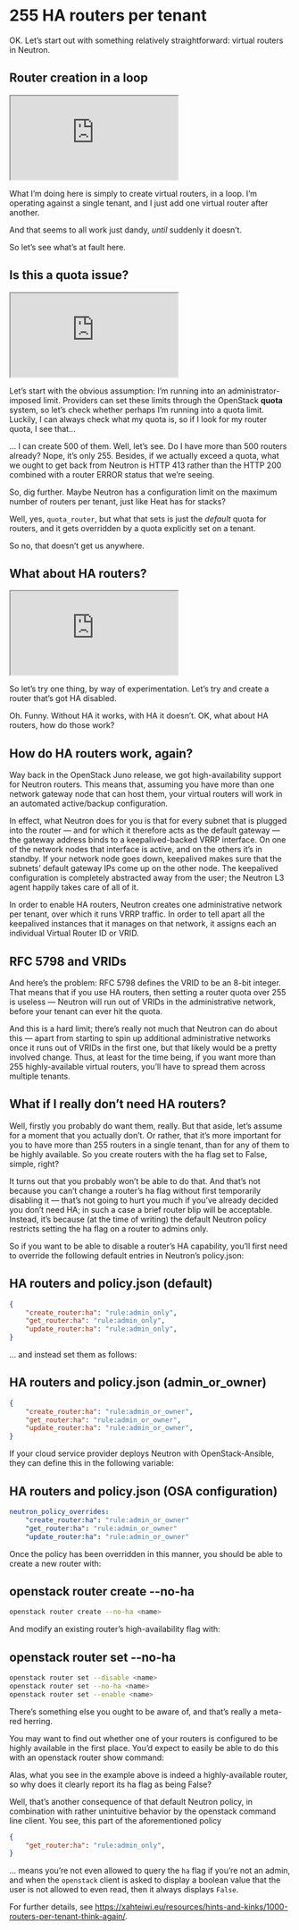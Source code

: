 <!-- .slide: data-background-image="images/neutron.svg" data-background-size="contain" -->
# 255 HA routers per tenant <!-- .element: class="hidden" --> 

<!-- Note -->
OK. Let’s start out with something relatively straightforward: virtual
routers in Neutron.


<!-- .slide: data-background-color="#121314" -->
## Router creation in a loop <!-- .element: class="hidden" --> 

<iframe src="https://asciinema.org/a/0bF0YsqMBvrdxtnAebsdeY9Gn/embed?size=big&rows=19&theme=tango&speed=1.2" class="stretch"></iframe>

<!-- Note -->
What I’m doing here is simply to create virtual routers, in a
loop. I’m operating against a single tenant, and I just add one
virtual router after another.

And that seems to all work just dandy, _until_ suddenly it doesn’t.

So let’s see what’s at fault here.


<!-- .slide: data-background-color="#121314" -->
## Is this a quota issue? <!-- .element: class="hidden" --> 

<iframe src="https://asciinema.org/a/EDo68t4g2HYzPvuf4tahtVGoO/embed?size=big&rows=19&theme=tango" class="stretch"></iframe>

<!-- Note -->
Let’s start with the obvious assumption: I’m running into an
administrator-imposed limit. Providers can set these limits through
the OpenStack **quota** system, so let’s check whether perhaps I’m
running into a quota limit. Luckily, I can always check what my quota
is, so if I look for my router quota, I see that...

... I can create 500 of them. Well, let’s see. Do I have more than 500
routers already? Nope, it’s only 255. Besides, if we actually exceed a
quota, what we ought to get back from Neutron is HTTP 413 rather than
the HTTP 200 combined with a router ERROR status that we’re seeing.

So, dig further. Maybe Neutron has a configuration limit on the
maximum number of routers per tenant, just like Heat has for stacks?

Well, yes, `quota_router`, but what that sets is just the _default_
quota for routers, and it gets overridden by a quota explicitly set on
a tenant.

So no, that doesn’t get us anywhere.


<!-- .slide: data-background-color="#121314" -->
## What about HA routers? <!-- .element: class="hidden" --> 

<iframe src="https://asciinema.org/a/iSfEdI3YcLS9d1EU6Nf5Wf5TB/embed?size=big&rows=19&theme=tango" class="stretch"></iframe>

<!-- Note -->
So let’s try one thing, by way of experimentation. Let’s try and
create a router that’s got HA disabled.

Oh. Funny. Without HA it works, with HA it doesn’t. OK, what about HA
routers, how do those work?


<!-- .slide: data-background-image="images/harouter-vrrp.svg" data-background-size="contain" -->
## How do HA routers work, again? <!-- .element: class="hidden" --> 

<!-- Note -->
Way back in the OpenStack Juno release, we got high-availability
support for Neutron routers. This means that, assuming you have more
than one network gateway node that can host them, your virtual routers
will work in an automated active/backup configuration.

In effect, what Neutron does for you is that for every subnet that is
plugged into the router — and for which it therefore acts as the
default gateway — the gateway address binds to a keepalived-backed
VRRP interface. On one of the network nodes that interface is active,
and on the others it’s in standby. If your network node goes down,
keepalived makes sure that the subnets’ default gateway IPs come up on
the other node. The keepalived configuration is completely abstracted
away from the user; the Neutron L3 agent happily takes care of all of
it.

In order to enable HA routers, Neutron creates one administrative
network per tenant, over which it runs VRRP traffic. In order to tell
apart all the keepalived instances that it manages on that network, it
assigns each an individual Virtual Router ID or VRID.


<!-- .slide: data-background-image="images/rfc5798-vrrp-packet-format.png" data-background-size="contain" -->
## RFC 5798 and VRIDs <!-- .element: class="hidden" --> 

<!-- Note -->
And here’s the problem: RFC 5798 defines the VRID to be an 8-bit
integer. That means that if you use HA routers, then setting a router
quota over 255 is useless — Neutron will run out of VRIDs in the
administrative network, before your tenant can ever hit the quota.

And this is a hard limit; there’s really not much that Neutron can do
about this — apart from starting to spin up additional administrative
networks once it runs out of VRIDs in the first one, but that likely
would be a pretty involved change. Thus, at least for the time being,
if you want more than 255 highly-available virtual routers, you’ll
have to spread them across multiple tenants.


## What if I really don’t need HA routers?

<!-- Note -->
Well, firstly you probably do want them, really. But that aside, let’s
assume for a moment that you actually don’t. Or rather, that it’s more
important for you to have more than 255 routers in a single tenant,
than for any of them to be highly available. So you create routers
with the ha flag set to False, simple, right?

It turns out that you probably won’t be able to do that. And that’s
not because you can’t change a router’s ha flag without first
temporarily disabling it — that’s not going to hurt you much if you’ve
already decided you don’t need HA; in such a case a brief router blip
will be acceptable. Instead, it’s because (at the time of writing) the
default Neutron policy restricts setting the ha flag on a router to
admins only.

So if you want to be able to disable a router’s HA capability, you’ll
first need to override the following default entries in Neutron’s
policy.json:


## HA routers and policy.json (default) <!-- .element: class="hidden" -->

```json
{
    "create_router:ha": "rule:admin_only",
    "get_router:ha": "rule:admin_only",
    "update_router:ha": "rule:admin_only",
}
```

<!-- Note -->
... and instead set them as follows:


## HA routers and policy.json (admin_or_owner) <!-- .element: class="hidden" -->

```json
{
    "create_router:ha": "rule:admin_or_owner",
    "get_router:ha": "rule:admin_or_owner",
    "update_router:ha": "rule:admin_or_owner",
}
```

<!-- Note -->
If your cloud service provider deploys Neutron with OpenStack-Ansible,
they can define this in the following variable:


## HA routers and policy.json (OSA configuration) <!-- .element: class="hidden" -->

```yaml
neutron_policy_overrides:
    "create_router:ha": "rule:admin_or_owner"
    "get_router:ha": "rule:admin_or_owner"
    "update_router:ha": "rule:admin_or_owner"
```

<!-- Note -->
Once the policy has been overridden in this manner, you should be able
to create a new router with:


## openstack router create --no-ha <!-- .element: class="hidden" -->

```bash
openstack router create --no-ha <name>
```

<!-- Note -->
And modify an existing router’s high-availability flag with:


## openstack router set --no-ha <!-- .element: class="hidden" -->

```bash
openstack router set --disable <name>
openstack router set --no-ha <name>
openstack router set --enable <name>
```

<!-- Note -->
There’s something else you ought to be aware of, and that’s really a
meta-red herring.

You may want to find out whether one of your routers is configured to
be highly available in the first place. You’d expect to easily be able
to do this with an openstack router show command:

Alas, what you see in the example above is indeed a highly-available
router, so why does it clearly report its ha flag as being False?

Well, that’s another consequence of that default Neutron policy, in
combination with rather unintuitive behavior by the openstack command
line client. You see, this part of the aforementioned policy

```json
{
    "get_router:ha": "rule:admin_only",
}
```

... means you’re not even allowed to query the `ha` flag if you’re not
an admin, and when the `openstack` client is asked to display a boolean
value that the user is not allowed to even read, then it always
displays `False`.

For further details, see
<https://xahteiwi.eu/resources/hints-and-kinks/1000-routers-per-tenant-think-again/>.
